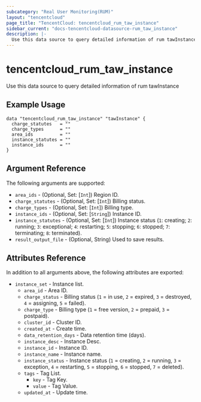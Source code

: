 ```yaml
---
subcategory: "Real User Monitoring(RUM)"
layout: "tencentcloud"
page_title: "TencentCloud: tencentcloud_rum_taw_instance"
sidebar_current: "docs-tencentcloud-datasource-rum_taw_instance"
description: |-
  Use this data source to query detailed information of rum tawInstance
---
```


# tencentcloud_rum_taw_instance

Use this data source to query detailed information of rum tawInstance

## Example Usage

```hcl
data "tencentcloud_rum_taw_instance" "tawInstance" {
  charge_statutes   = ""
  charge_types      = ""
  area_ids          = ""
  instance_statutes = ""
  instance_ids      = ""
}
```

## Argument Reference

The following arguments are supported:

* `area_ids` - (Optional, Set: [`Int`]) Region ID.
* `charge_statutes` - (Optional, Set: [`Int`]) Billing status.
* `charge_types` - (Optional, Set: [`Int`]) Billing type.
* `instance_ids` - (Optional, Set: [`String`]) Instance ID.
* `instance_statutes` - (Optional, Set: [`Int`]) Instance status (`1`: creating; `2`: running; `3`: exceptional; `4`: restarting; `5`: stopping; `6`: stopped; `7`: terminating; `8`: terminated).
* `result_output_file` - (Optional, String) Used to save results.

## Attributes Reference

In addition to all arguments above, the following attributes are exported:

* `instance_set` - Instance list.
  * `area_id` - Area ID.
  * `charge_status` - Billing status (`1` = in use, `2` = expired, `3` = destroyed, `4` = assigning, `5` = failed).
  * `charge_type` - Billing type (`1` = free version, `2` = prepaid, `3` = postpaid).
  * `cluster_id` - Cluster ID.
  * `created_at` - Create time.
  * `data_retention_days` - Data retention time (days).
  * `instance_desc` - Instance Desc.
  * `instance_id` - Instance ID.
  * `instance_name` - Instance name.
  * `instance_status` - Instance status (`1` = creating, `2` = running, `3` = exception, `4` = restarting, `5` = stopping, `6` = stopped, `7` = deleted).
  * `tags` - Tag List.
    * `key` - Tag Key.
    * `value` - Tag Value.
  * `updated_at` - Update time.


